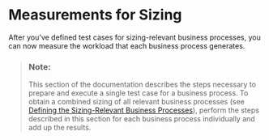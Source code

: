 <!-- loio186bc2927e374cbb891dd9f28094f7cc -->

# Measurements for Sizing

After you've defined test cases for sizing-relevant business processes, you can now measure the workload that each business process generates.

> ### Note:  
> This section of the documentation describes the steps necessary to prepare and execute a single test case for a business process. To obtain a combined sizing of all relevant business processes \(see [Defining the Sizing-Relevant Business Processes](defining-the-sizing-relevant-business-processes-4c482a9.md)\), perform the steps described in this section for each business process individually and add up the results.

